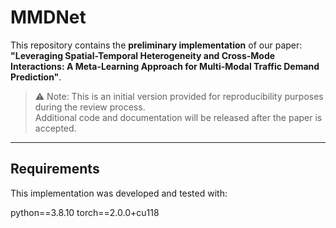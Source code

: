 # MMDNet

This repository contains the **preliminary implementation** of our paper:  
**"Leveraging Spatial-Temporal Heterogeneity and Cross-Mode Interactions: A Meta-Learning Approach for Multi-Modal Traffic Demand Prediction"**.

> ⚠️ Note: This is an initial version provided for reproducibility purposes during the review process.  
> Additional code and documentation will be released after the paper is accepted.

---

## Requirements

This implementation was developed and tested with:

python==3.8.10
torch==2.0.0+cu118

